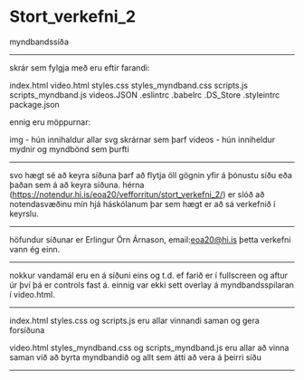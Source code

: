 # Stort_verkefni_2
myndbandssíða

---

skrár sem fylgja með eru eftir farandi:

index.html
video.html
styles.css
styles_myndband.css
scripts.js
scripts_myndband.js
videos.JSON
.eslintrc
.babelrc
.DS_Store
.styleintrc
package.json

ennig eru möppurnar:

img - hún innihaldur allar svg skrárnar sem þarf
videos - hún inniheldur mydnir og myndbönd sem þurfti

---

svo hægt sé að keyra síðuna þarf að flytja öll gögnin yfir á þónustu síðu eða þaðan sem á að keyra síðuna. 
hérna (https://notendur.hi.is/eoa20/vefforritun/stort_verkefni_2/) er slóð að notendasvæðinu mín hjá háskólanum þar sem hægt er að sá verkefnið í keyrslu. 

---

höfundur síðunar er Erlingur Örn Árnason, email:eoa20@hi.is
þetta verkefni vann ég einn. 

---

nokkur vandamál eru en á síðuni eins og t.d. ef farið er í fullscreen og aftur úr því þá er controls fast á. einnig var ekki sett overlay á myndbandsspilaran í video.html.

---

index.html styles.css og scripts.js eru allar vinnandi saman og gera forsíðuna

video.html styles_myndband.css og scripts_myndband.js eru allar að vinna saman við að byrta myndbandið og allt sem átti að vera á þeirri síðu

---
